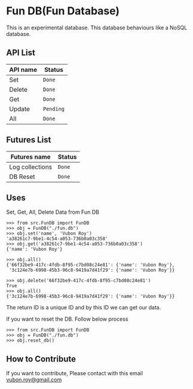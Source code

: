 # Fun DB(Fun Database)
This is an experimental database. This database behaviours like a NoSQL database.

## API List

| API name   | Status       |
| ---    | ---         | 
| Set   | `Done`       
| Delete  | `Done`      |
| Get    | `Done`       | 
| Update    | `Pending`       | 
| All   | `Done`       | 

## Futures List
| Futures name   | Status       |
| ---    | ---         | 
| Log collections    | `Done`       |  
| DB Reset    | `Done`       |  


## Uses
Set, Get, All, Delete Data from Fun DB 
```pythondoc
>>> from src.FunDB import FunDB
>>> obj = FunDB("./fun.db")
>>> obj.set('name', 'Vubon Roy')
'a38261c7-9be1-4c54-a053-736b0a03c358'
>>> obj.get('a38261c7-9be1-4c54-a053-736b0a03c358')
{'name': 'Vubon Roy'}

>>> obj.all()
{'66f32be9-417c-4fdb-8f95-c7bd08c24e81': {'name': 'Vubon Roy'},
 '3c124e7b-6998-45b3-96c8-9419a7d41f29': {'name': 'Vubon Roy'}}
 
>>> obj.delete('66f32be9-417c-4fdb-8f95-c7bd08c24e81')
True
>>> obj.all()
{'3c124e7b-6998-45b3-96c8-9419a7d41f29': {'name': 'Vubon Roy'}}

```
The return ID is a unique ID and by this ID we can get our data.

If you want to reset the DB. Follow below process 

```pythondoc
>>> from src.FunDB import FunDB
>>> obj = FunDB("./fun.db")
>>> obj.reset_db()
```

How to Contribute
-----------------
If you want to contribute, Please contact with this email vubon.roy@gmail.com 
